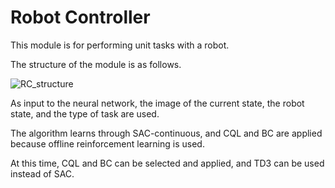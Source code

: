 # Robot Controller

This module is for performing unit tasks with a robot.

The structure of the module is as follows.

![RC_structure](https://user-images.githubusercontent.com/50347012/144417215-1d4d0a09-84f3-4001-bae1-6a9595486b2b.png)

As input to the neural network, the image of the current state, the robot state, and the type of task are used.

The algorithm learns through SAC-continuous, and CQL and BC are applied because offline reinforcement learning is used.

At this time, CQL and BC can be selected and applied, and TD3 can be used instead of SAC.
